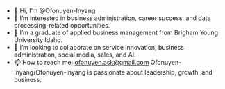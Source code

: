 - 👋 Hi, I’m @Ofonuyen-Inyang
- 👀 I’m interested in business administration, career success, and data processing-related opportunities.
- 🌱 I’m a graduate of applied business management from Brigham Young University Idaho.
- 💞️ I’m looking to collaborate on service innovation, business administration, social media, sales, and AI.
- 📫 How to reach me: ofonuyen.ask@gmail.com
Ofonuyen-Inyang/Ofonuyen-Inyang is passionate about leadership, growth, and business.

